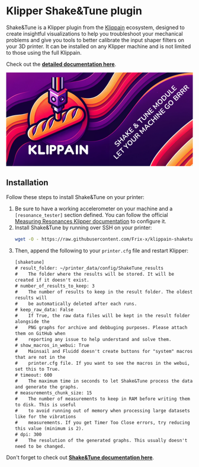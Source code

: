 # Klipper Shake&Tune plugin

Shake&Tune is a Klipper plugin from the [Klippain](https://github.com/Frix-x/klippain) ecosystem, designed to create insightful visualizations to help you troubleshoot your mechanical problems and give you tools to better calibrate the input shaper filters on your 3D printer. It can be installed on any Klipper machine and is not limited to those using the full Klippain.

Check out the **[detailed documentation here](./docs/README.md)**.

![logo banner](./docs/banner.png)


## Installation

Follow these steps to install Shake&Tune on your printer:
  1. Be sure to have a working accelerometer on your machine and a `[resonance_tester]` section defined. You can follow the official [Measuring Resonances Klipper documentation](https://www.klipper3d.org/Measuring_Resonances.html) to configure it.
  1. Install Shake&Tune by running over SSH on your printer:
     ```bash
     wget -O - https://raw.githubusercontent.com/Frix-x/klippain-shaketune/main/install.sh | bash
     ```
  1. Then, append the following to your `printer.cfg` file and restart Klipper:
     ```
     [shaketune]
     # result_folder: ~/printer_data/config/ShakeTune_results
     #    The folder where the results will be stored. It will be created if it doesn't exist.
     # number_of_results_to_keep: 3
     #    The number of results to keep in the result folder. The oldest results will
     #    be automatically deleted after each runs.
     # keep_raw_data: False
     #    If True, the raw data files will be kept in the result folder alongside the
     #    PNG graphs for archive and debbuging purposes. Please attach them on GitHub when
     #    reporting any issue to help understand and solve them.
     # show_macros_in_webui: True
     #    Mainsail and Fluidd doesn't create buttons for "system" macros that are not in the
     #    printer.cfg file. If you want to see the macros in the webui, set this to True.
     # timeout: 600
     #    The maximum time in seconds to let Shake&Tune process the data and generate the graphs.
     # measurements_chunk_size: 15
     #    The number of measurements to keep in RAM before writing them to disk. This is useful
     #    to avoid running out of memory when processing large datasets like for the vibrations
     #    measurements. If you get Timer Too Close errors, try reducing this value (minimum is 2).
     # dpi: 300
     #    The resolution of the generated graphs. This usually doesn't need to be changed.
     ```

Don't forget to check out **[Shake&Tune documentation here](./docs/README.md)**.
